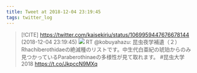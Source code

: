 ```yaml
---
title: Tweet at 2018-12-04 23:19:45
tags: twitter_log
---
```


> [!CITE] https://twitter.com/kaisekiriu/status/1069959447676678144 (2018-12-04 23:19:45)
> ![](https://twitter.com/kaisekiriu/status/1069959447676678144)
> RT @kobuyahazu: 昆虫夜学補遺（２）
> Rhachiberothidaeの絶滅種のリストです。中生代白亜紀の琥珀からのみ見つかっているParaberothinaeの多様性が見て取れます。
> #昆虫大学2018 https://t.co/JkpccN9MXq
